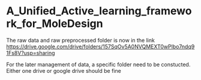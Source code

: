 # A_Unified_Active_learning_framework_for_MoleDesign

The raw data and raw preprocessed folder is now in the link https://drive.google.com/drive/folders/157SqOv5A0NVQMEXT0wPlbo7ndq91Fs8V?usp=sharing

For the later management of data, a specific folder need to be constucted. Either one drive or google drive should be fine
